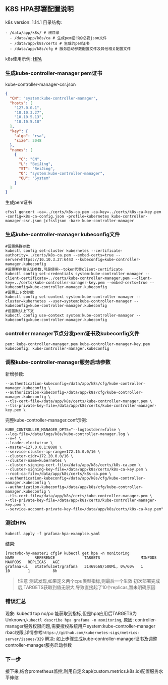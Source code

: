 ## K8S HPA部署配置说明
k8s version: 1.14.1
目录结构:
```
- /data/app/k8s/ # 根目录
  - /data/app/k8s/ca # 生成pem证书的必要json文件
  - /data/app/k8s/certs # 生成的pem证书
  - /data/app/k8s/cfg # 服务启动参数配置文件及其他相关配置文件
```
k8s使用示例: [HPA](https://kubernetes.io/docs/tasks/run-application/horizontal-pod-autoscale-walkthrough/)

### 生成kube-controller-manager pem证书
kube-controller-manager-csr.json
```json
{
  "CN": "system:kube-controller-manager",
  "hosts": [
    "127.0.0.1",
    "10.10.3.27",
    "10.10.5.13",
    "10.10.5.10"
  ],
  "key": {
    "algo": "rsa",
    "size": 2048
  },
  "names": [
    {
      "C": "CN",
      "L": "BeiJing",
      "ST": "BeiJing",
      "O": "system:kube-controller-manager",
      "OU": "System"
    }
  ]
}
```

生成pem证书
```shell
cfssl gencert -ca=../certs/k8s-ca.pem -ca-key=../certs/k8s-ca-key.pem -config=k8s-ca-config.json -profile=kubernetes kube-controller-manager-csr.json |cfssljson -bare kube-controller-manager
```

### 生成kube-controller-manager kubeconfig文件
```shell
#设置集群参数
kubectl config set-cluster kubernetes --certificate-authority=../certs/k8s-ca.pem --embed-certs=true --server=https://10.10.3.27:6443 --kubeconfig=kube-controller-manager.kubeconfig
#设置客户端认证参数,可是使用--token代替client-certificate
kubectl config set-credentials system:kube-controller-manager --client-certificate=../certs/kube-controller-manager.pem --client-key=../certs/kube-controller-manager-key.pem --embed-certs=true --kubeconfig=kube-controller-manager.kubeconfig
#设置上下文参数
kubectl config set-context system:kube-controller-manager --cluster=kubernetes --user=system:kube-controller-manager --kubeconfig=kube-controller-manager.kubeconfig
#设置默认上下文
kubectl config use-context system:kube-controller-manager --kubeconfig=kube-controller-manager.kubeconfig
```
### controller manager节点分发pem证书及kubeconfig文件
```
pem: kube-controller-manager.pem kube-controller-manager-key.pem
kubeconfig: kube-controller-manager.kubeconfig
```
### 调整kube-controller-manager服务启动参数
新增参数:
```
--authentication-kubeconfig=/data/app/k8s/cfg/kube-controller-manager.kubeconfig \
--authorization-kubeconfig=/data/app/k8s/cfg/kube-controller-manager.kubeconfig \
--tls-cert-file=/data/app/k8s/certs/kube-controller-manager.pem \
--tls-private-key-file=/data/app/k8s/certs/kube-controller-manager-key.pem \
```
完整kube-controller-manager.conf示例:
```
KUBE_CONTROLLER_MANAGER_OPTS="--logtostderr=false \
--log-file=/data/logs/k8s/kube-controller-manager.log \
--v=4 \
--leader-elect=true \
--master=127.0.0.1:8080 \
--service-cluster-ip-range=172.16.0.0/16 \
--cluster-cidr=172.20.0.0/16 \
--cluster-name=kubernetes \
--cluster-signing-cert-file=/data/app/k8s/certs/k8s-ca.pem \
--cluster-signing-key-file=/data/app/k8s/certs/k8s-ca-key.pem \
--root-ca-file=/data/app/k8s/certs/k8s-ca.pem \
--authentication-kubeconfig=/data/app/k8s/cfg/kube-controller-manager.kubeconfig \
--authorization-kubeconfig=/data/app/k8s/cfg/kube-controller-manager.kubeconfig \
--tls-cert-file=/data/app/k8s/certs/kube-controller-manager.pem \
--tls-private-key-file=/data/app/k8s/certs/kube-controller-manager-key.pem \
--service-account-private-key-file=/data/app/k8s/certs/k8s-ca-key.pem"
```

### 测试HPA
```
kubectl apply -f grafana-hpa-examplse.yaml
```
结果:
```
[root@bc-hy-master1 cfg]# kubectl get hpa -n monitoring
NAME         REFERENCE             TARGETS                  MINPODS   MAXPODS   REPLICAS   AGE
grafana-ui   StatefulSet/grafana   31469568/500Mi, 0%/60%   1         10        1          8h
```
> !注意
> 测试发现,如果定义两个cpu类型指标,则最后一个生效
> 初次部署完成后,TARGETS获取到值无限大,导致直接起了10个replicas,暂未明确原因

### 错误汇总
现象: kubectl top no/po 能获取到指标,但是hpa应用后TARGETS为Unknown,`kubectl describe hpa grafana -n monitoring`,
原因: controller-manager服务权限问题,需要授权系统用户system:kube-controller-manager rbac权限,详情参考`https://github.com/kubernetes-sigs/metrics-server/issues/329`
解决: 如上步骤生成kube-controller-manager证书及调整controller-manager服务启动参数

### 下一步
接下来,结合prometheus监控,利用自定义api(custom.metrics.k8s.io)配置服务水平伸缩
